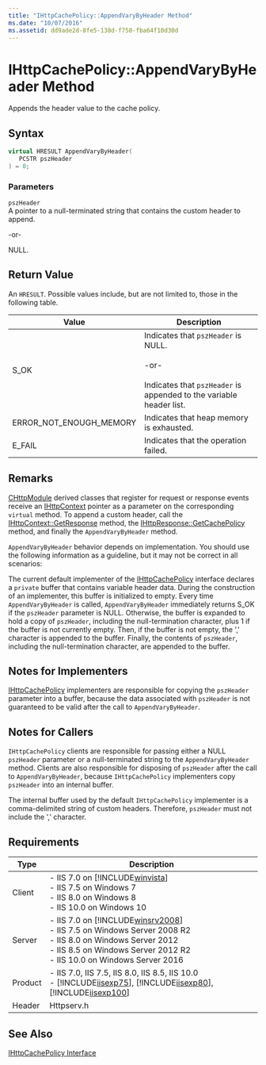 ```yaml
---
title: "IHttpCachePolicy::AppendVaryByHeader Method"
ms.date: "10/07/2016"
ms.assetid: dd9ade2d-8fe5-138d-f750-fba64f10d30d
---
```

# IHttpCachePolicy::AppendVaryByHeader Method
Appends the header value to the cache policy.  
  
## Syntax  
  
```cpp  
virtual HRESULT AppendVaryByHeader(  
   PCSTR pszHeader  
) = 0;  
```  
  
### Parameters  
 `pszHeader`  
 A pointer to a null-terminated string that contains the custom header to append.  
  
 -or-  
  
 NULL.  
  
## Return Value  
 An `HRESULT`. Possible values include, but are not limited to, those in the following table.  
  
|Value|Description|  
|-----------|-----------------|  
|S_OK|Indicates that `pszHeader` is NULL.<br /><br /> -or-<br /><br /> Indicates that `pszHeader` is appended to the variable header list.|  
|ERROR_NOT_ENOUGH_MEMORY|Indicates that heap memory is exhausted.|  
|E_FAIL|Indicates that the operation failed.|  
  
## Remarks  
 [CHttpModule](../../web-development-reference\native-code-api-reference/chttpmodule-class.md) derived classes that register for request or response events receive an [IHttpContext](../../web-development-reference\native-code-api-reference/ihttpcontext-interface.md) pointer as a parameter on the corresponding `virtual` method. To append a custom header, call the [IHttpContext::GetResponse](../../web-development-reference\native-code-api-reference/ihttpcontext-getresponse-method.md) method, the [IHttpResponse::GetCachePolicy](../../web-development-reference\native-code-api-reference/ihttpresponse-getcachepolicy-method.md) method, and finally the `AppendVaryByHeader` method.  
  
 `AppendVaryByHeader` behavior depends on implementation. You should use the following information as a guideline, but it may not be correct in all scenarios:  
  
 The current default implementer of the [IHttpCachePolicy](../../web-development-reference\native-code-api-reference/ihttpcachepolicy-interface.md) interface declares a `private` buffer that contains variable header data. During the construction of an implementer, this buffer is initialized to empty. Every time `AppendVaryByHeader` is called, `AppendVaryByHeader` immediately returns S_OK if the `pszHeader` parameter is NULL. Otherwise, the buffer is expanded to hold a copy of `pszHeader`, including the null-termination character, plus 1 if the buffer is not currently empty. Then, if the buffer is not empty, the ',' character is appended to the buffer. Finally, the contents of `pszHeader`, including the null-termination character, are appended to the buffer.  
  
## Notes for Implementers  
 [IHttpCachePolicy](../../web-development-reference\native-code-api-reference/ihttpcachepolicy-interface.md) implementers are responsible for copying the `pszHeader` parameter into a buffer, because the data associated with `pszHeader` is not guaranteed to be valid after the call to `AppendVaryByHeader`.  
  
## Notes for Callers  
 `IHttpCachePolicy` clients are responsible for passing either a NULL `pszHeader` parameter or a null-terminated string to the `AppendVaryByHeader` method. Clients are also responsible for disposing of `pszHeader` after the call to `AppendVaryByHeader`, because `IHttpCachePolicy` implementers copy `pszHeader` into an internal buffer.  
  
 The internal buffer used by the default `IHttpCachePolicy` implementer is a comma-delimited string of custom headers. Therefore, `pszHeader` must not include the ',' character.  
  
## Requirements  
  
|Type|Description|  
|----------|-----------------|  
|Client|-   IIS 7.0 on [!INCLUDE[winvista](../../wmi-provider/includes/winvista-md.md)]<br />-   IIS 7.5 on Windows 7<br />-   IIS 8.0 on Windows 8<br />-   IIS 10.0 on Windows 10|  
|Server|-   IIS 7.0 on [!INCLUDE[winsrv2008](../../wmi-provider/includes/winsrv2008-md.md)]<br />-   IIS 7.5 on Windows Server 2008 R2<br />-   IIS 8.0 on Windows Server 2012<br />-   IIS 8.5 on Windows Server 2012 R2<br />-   IIS 10.0 on Windows Server 2016|  
|Product|-   IIS 7.0, IIS 7.5, IIS 8.0, IIS 8.5, IIS 10.0<br />-   [!INCLUDE[iisexp75](../../web-development-reference/native-code-api-reference/includes/iisexp75-md.md)], [!INCLUDE[iisexp80](../../web-development-reference/native-code-api-reference/includes/iisexp80-md.md)], [!INCLUDE[iisexp100](../../web-development-reference/native-code-api-reference/includes/iisexp100-md.md)]|  
|Header|Httpserv.h|  
  
## See Also  
 [IHttpCachePolicy Interface](../../web-development-reference\native-code-api-reference/ihttpcachepolicy-interface.md)